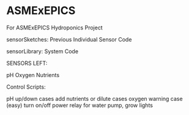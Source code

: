 # ASMExEPICS
For ASMExEPICS Hydroponics Project

sensorSketches: Previous Individual Sensor Code

sensorLibrary: System Code


SENSORS LEFT:

pH
Oxygen
Nutrients


Control Scripts:

pH up/down cases
add nutrients or dilute cases
oxygen warning case (easy)
turn on/off power relay for water pump, grow lights